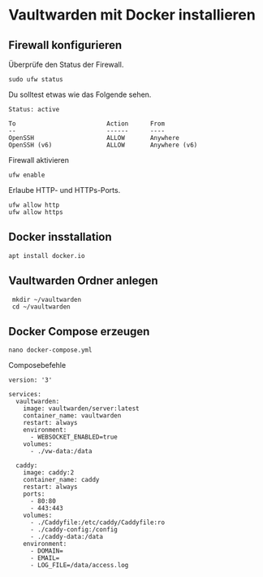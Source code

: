# Vaultwarden mit Docker installieren

## Firewall konfigurieren
Überprüfe den Status der Firewall.

```
sudo ufw status
```

Du solltest etwas wie das Folgende sehen.
```
Status: active

To                         Action      From
--                         ------      ----
OpenSSH                    ALLOW       Anywhere
OpenSSH (v6)               ALLOW       Anywhere (v6)
```

Firewall aktivieren
```
ufw enable
```

Erlaube HTTP- und HTTPs-Ports.

```
ufw allow http
ufw allow https
```


## Docker insstallation
```
apt install docker.io
```

## Vaultwarden Ordner anlegen
```
 mkdir ~/vaultwarden
 cd ~/vaultwarden
```

## Docker Compose erzeugen
```
nano docker-compose.yml
```

 Composebefehle

 ```
 version: '3'

 services:
   vaultwarden:
     image: vaultwarden/server:latest
     container_name: vaultwarden
     restart: always
     environment:
       - WEBSOCKET_ENABLED=true
     volumes:
       - ./vw-data:/data

   caddy:
     image: caddy:2
     container_name: caddy
     restart: always
     ports:
       - 80:80
       - 443:443
     volumes:
       - ./Caddyfile:/etc/caddy/Caddyfile:ro
       - ./caddy-config:/config
       - ./caddy-data:/data
     environment:
       - DOMAIN=
       - EMAIL=
       - LOG_FILE=/data/access.log
```
